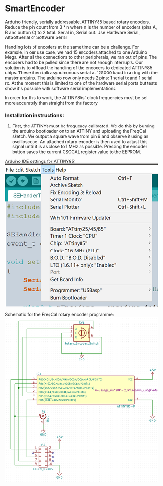 # SmartEncoder
Arduino friendly, serially addressable, ATTINY85 based rotary encoders. Reduce the pin count from 3 * n where n is the number of encoders (pins A, B and button C) to 2 total. Serial in, Serial out. Use Hardware Serial, AltSoftSerial or Software Serial

Handling lots of encoders at the same time can be a challenge. For example, in our use case, we had 15 encoders attached to one Arduino Mega. After all the connections to other peripherals, we ran out of pins. The encoders had to be polled since there are not enough interrupts. Our solution is to offload the handling of the encoders to dedicated ATTINY85 chips. These then talk asynchronous serial at 125000 baud in a ring with the master arduino. The arduino now only needs 2 pins: 1 serial tx and 1 serial rx. At the moment this is limited to one of the hardware serial ports but tests show it's possible with software serial implementations.

In order for this to work, the ATTINY85s' clock frequencies must be set more accurately than straight from the factory. 

### Installation instructions:

1. First, the ATTINYs must be frequency calibrated. We do this by burning the arduino bootloader on to an ATTINY and uploading the FreqCal sketch. We output a square wave from pin 6 and observe it using an oscilloscope. An attached rotary encoder is then used to adjust this signal until it is as close to 1 MHz as possible. Pressing the encoder button saves the current OSCCAL register value to the EEPROM. 

Arduino IDE settings for ATTINY85:
![ATTINY85 Settings](/FreqCal/Images/ATTINY85_Settings.png)

Schematic for the FreqCal rotary encoder programme:
![Schematic](/FreqCal/Images/Schematic.png)